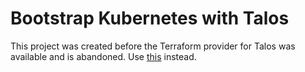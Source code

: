 # Bootstrap Kubernetes with Talos

This project was created before the Terraform provider for Talos was available and is abandoned. Use [this](https://github.com/zimmertr/TJs-Kubernetes-Service) instead.
